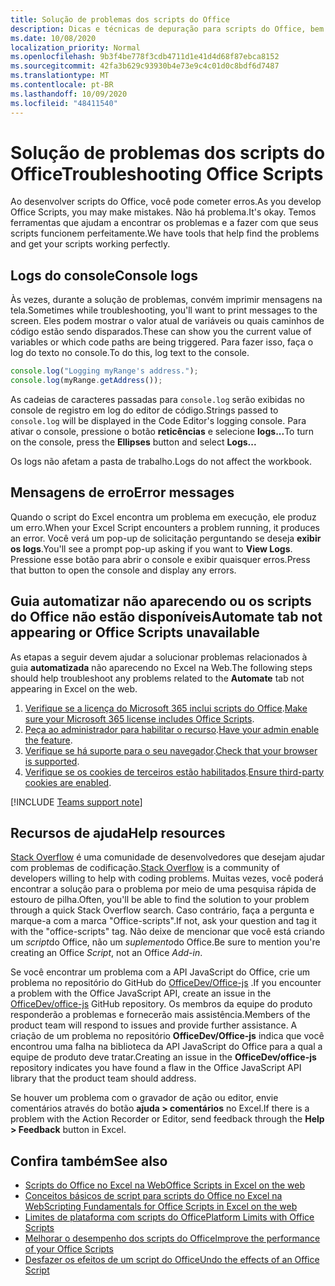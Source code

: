 ```yaml
---
title: Solução de problemas dos scripts do Office
description: Dicas e técnicas de depuração para scripts do Office, bem como recursos da ajuda.
ms.date: 10/08/2020
localization_priority: Normal
ms.openlocfilehash: 9b3f4be778f3cdb4711d1e41d4d68f87ebca8152
ms.sourcegitcommit: 42fa3b629c93930b4e73e9c4c01d0c8bdf6d7487
ms.translationtype: MT
ms.contentlocale: pt-BR
ms.lasthandoff: 10/09/2020
ms.locfileid: "48411540"
---
```

# <a name="troubleshooting-office-scripts"></a><span data-ttu-id="86288-103">Solução de problemas dos scripts do Office</span><span class="sxs-lookup"><span data-stu-id="86288-103">Troubleshooting Office Scripts</span></span>

<span data-ttu-id="86288-104">Ao desenvolver scripts do Office, você pode cometer erros.</span><span class="sxs-lookup"><span data-stu-id="86288-104">As you develop Office Scripts, you may make mistakes.</span></span> <span data-ttu-id="86288-105">Não há problema.</span><span class="sxs-lookup"><span data-stu-id="86288-105">It's okay.</span></span> <span data-ttu-id="86288-106">Temos ferramentas que ajudam a encontrar os problemas e a fazer com que seus scripts funcionem perfeitamente.</span><span class="sxs-lookup"><span data-stu-id="86288-106">We have tools that help find the problems and get your scripts working perfectly.</span></span>

## <a name="console-logs"></a><span data-ttu-id="86288-107">Logs do console</span><span class="sxs-lookup"><span data-stu-id="86288-107">Console logs</span></span>

<span data-ttu-id="86288-108">Às vezes, durante a solução de problemas, convém imprimir mensagens na tela.</span><span class="sxs-lookup"><span data-stu-id="86288-108">Sometimes while troubleshooting, you'll want to print messages to the screen.</span></span> <span data-ttu-id="86288-109">Eles podem mostrar o valor atual de variáveis ou quais caminhos de código estão sendo disparados.</span><span class="sxs-lookup"><span data-stu-id="86288-109">These can show you the current value of variables or which code paths are being triggered.</span></span> <span data-ttu-id="86288-110">Para fazer isso, faça o log do texto no console.</span><span class="sxs-lookup"><span data-stu-id="86288-110">To do this, log text to the console.</span></span>

```TypeScript
console.log("Logging myRange's address.");
console.log(myRange.getAddress());
```

<span data-ttu-id="86288-111">As cadeias de caracteres passadas para `console.log` serão exibidas no console de registro em log do editor de código.</span><span class="sxs-lookup"><span data-stu-id="86288-111">Strings passed to `console.log` will be displayed in the Code Editor's logging console.</span></span> <span data-ttu-id="86288-112">Para ativar o console, pressione o botão **reticências** e selecione **logs...**</span><span class="sxs-lookup"><span data-stu-id="86288-112">To turn on the console, press the **Ellipses** button and select **Logs...**</span></span>

<span data-ttu-id="86288-113">Os logs não afetam a pasta de trabalho.</span><span class="sxs-lookup"><span data-stu-id="86288-113">Logs do not affect the workbook.</span></span>

## <a name="error-messages"></a><span data-ttu-id="86288-114">Mensagens de erro</span><span class="sxs-lookup"><span data-stu-id="86288-114">Error messages</span></span>

<span data-ttu-id="86288-115">Quando o script do Excel encontra um problema em execução, ele produz um erro.</span><span class="sxs-lookup"><span data-stu-id="86288-115">When your Excel Script encounters a problem running, it produces an error.</span></span> <span data-ttu-id="86288-116">Você verá um pop-up de solicitação perguntando se deseja **exibir os logs**.</span><span class="sxs-lookup"><span data-stu-id="86288-116">You'll see a prompt pop-up asking if you want to **View Logs**.</span></span> <span data-ttu-id="86288-117">Pressione esse botão para abrir o console e exibir quaisquer erros.</span><span class="sxs-lookup"><span data-stu-id="86288-117">Press that button to open the console and display any errors.</span></span>

## <a name="automate-tab-not-appearing-or-office-scripts-unavailable"></a><span data-ttu-id="86288-118">Guia automatizar não aparecendo ou os scripts do Office não estão disponíveis</span><span class="sxs-lookup"><span data-stu-id="86288-118">Automate tab not appearing or Office Scripts unavailable</span></span>

<span data-ttu-id="86288-119">As etapas a seguir devem ajudar a solucionar problemas relacionados à guia **automatizada** não aparecendo no Excel na Web.</span><span class="sxs-lookup"><span data-stu-id="86288-119">The following steps should help troubleshoot any problems related to the **Automate** tab not appearing in Excel on the web.</span></span>

1. <span data-ttu-id="86288-120">[Verifique se a licença do Microsoft 365 inclui scripts do Office](../overview/excel.md#requirements).</span><span class="sxs-lookup"><span data-stu-id="86288-120">[Make sure your Microsoft 365 license includes Office Scripts](../overview/excel.md#requirements).</span></span>
1. <span data-ttu-id="86288-121">[Peça ao administrador para habilitar o recurso](/microsoft-365/admin/manage/manage-office-scripts-settings).</span><span class="sxs-lookup"><span data-stu-id="86288-121">[Have your admin enable the feature](/microsoft-365/admin/manage/manage-office-scripts-settings).</span></span>
1. <span data-ttu-id="86288-122">[Verifique se há suporte para o seu navegador](platform-limits.md#browser-support).</span><span class="sxs-lookup"><span data-stu-id="86288-122">[Check that your browser is supported](platform-limits.md#browser-support).</span></span>
1. <span data-ttu-id="86288-123">[Verifique se os cookies de terceiros estão habilitados](platform-limits.md#third-party-cookies).</span><span class="sxs-lookup"><span data-stu-id="86288-123">[Ensure third-party cookies are enabled](platform-limits.md#third-party-cookies).</span></span>

[!INCLUDE [Teams support note](../includes/teams-support-note.md)]

## <a name="help-resources"></a><span data-ttu-id="86288-124">Recursos de ajuda</span><span class="sxs-lookup"><span data-stu-id="86288-124">Help resources</span></span>

<span data-ttu-id="86288-125">[Stack Overflow](https://stackoverflow.com/questions/tagged/office-scripts) é uma comunidade de desenvolvedores que desejam ajudar com problemas de codificação.</span><span class="sxs-lookup"><span data-stu-id="86288-125">[Stack Overflow](https://stackoverflow.com/questions/tagged/office-scripts) is a community of developers willing to help with coding problems.</span></span> <span data-ttu-id="86288-126">Muitas vezes, você poderá encontrar a solução para o problema por meio de uma pesquisa rápida de estouro de pilha.</span><span class="sxs-lookup"><span data-stu-id="86288-126">Often, you'll be able to find the solution to your problem through a quick Stack Overflow search.</span></span> <span data-ttu-id="86288-127">Caso contrário, faça a pergunta e marque-a com a marca "Office-scripts".</span><span class="sxs-lookup"><span data-stu-id="86288-127">If not, ask your question and tag it with the "office-scripts" tag.</span></span> <span data-ttu-id="86288-128">Não deixe de mencionar que você está criando um *script*do Office, não um *suplemento*do Office.</span><span class="sxs-lookup"><span data-stu-id="86288-128">Be sure to mention you're creating an Office *Script*, not an Office *Add-in*.</span></span>

<span data-ttu-id="86288-129">Se você encontrar um problema com a API JavaScript do Office, crie um problema no repositório do GitHub do [OfficeDev/Office-js](https://github.com/OfficeDev/office-js) .</span><span class="sxs-lookup"><span data-stu-id="86288-129">If you encounter a problem with the Office JavaScript API, create an issue in the [OfficeDev/office-js](https://github.com/OfficeDev/office-js) GitHub repository.</span></span> <span data-ttu-id="86288-130">Os membros da equipe do produto responderão a problemas e fornecerão mais assistência.</span><span class="sxs-lookup"><span data-stu-id="86288-130">Members of the product team will respond to issues and provide further assistance.</span></span> <span data-ttu-id="86288-131">A criação de um problema no repositório **OfficeDev/Office-js** indica que você encontrou uma falha na biblioteca da API JavaScript do Office para a qual a equipe de produto deve tratar.</span><span class="sxs-lookup"><span data-stu-id="86288-131">Creating an issue in the **OfficeDev/office-js** repository indicates you have found a flaw in the Office JavaScript API library that the product team should address.</span></span>

<span data-ttu-id="86288-132">Se houver um problema com o gravador de ação ou editor, envie comentários através do botão **ajuda > comentários** no Excel.</span><span class="sxs-lookup"><span data-stu-id="86288-132">If there is a problem with the Action Recorder or Editor, send feedback through the **Help > Feedback** button in Excel.</span></span>

## <a name="see-also"></a><span data-ttu-id="86288-133">Confira também</span><span class="sxs-lookup"><span data-stu-id="86288-133">See also</span></span>

- [<span data-ttu-id="86288-134">Scripts do Office no Excel na Web</span><span class="sxs-lookup"><span data-stu-id="86288-134">Office Scripts in Excel on the web</span></span>](../overview/excel.md)
- [<span data-ttu-id="86288-135">Conceitos básicos de script para scripts do Office no Excel na Web</span><span class="sxs-lookup"><span data-stu-id="86288-135">Scripting Fundamentals for Office Scripts in Excel on the web</span></span>](../develop/scripting-fundamentals.md)
- [<span data-ttu-id="86288-136">Limites de plataforma com scripts do Office</span><span class="sxs-lookup"><span data-stu-id="86288-136">Platform Limits with Office Scripts</span></span>](platform-limits.md)
- [<span data-ttu-id="86288-137">Melhorar o desempenho dos scripts do Office</span><span class="sxs-lookup"><span data-stu-id="86288-137">Improve the performance of your Office Scripts</span></span>](../develop/web-client-performance.md)
- [<span data-ttu-id="86288-138">Desfazer os efeitos de um script do Office</span><span class="sxs-lookup"><span data-stu-id="86288-138">Undo the effects of an Office Script</span></span>](undo.md)
